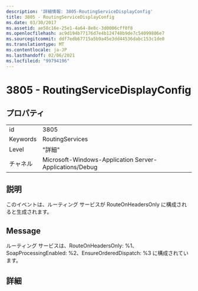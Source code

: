 ```yaml
---
description: '詳細情報: 3805-RoutingServiceDisplayConfig'
title: 3805 - RoutingServiceDisplayConfig
ms.date: 03/30/2017
ms.assetid: ae58c16e-25e1-4a64-8e8c-3d0006cff0f8
ms.openlocfilehash: ac9d194b77176d7e4b124748b9de7c54099806e7
ms.sourcegitcommit: ddf7edb67715a5b9a45e3dd44536dabc153c1de0
ms.translationtype: MT
ms.contentlocale: ja-JP
ms.lasthandoff: 02/06/2021
ms.locfileid: "99794196"
---
```

# <a name="3805---routingservicedisplayconfig"></a>3805 - RoutingServiceDisplayConfig

## <a name="properties"></a>プロパティ  
  
|||  
|-|-|  
|id|3805|  
|Keywords|RoutingServices|  
|Level|"詳細"|  
|チャネル|Microsoft-Windows-Application Server-Applications/Debug|  
  
## <a name="description"></a>説明  

 このイベントは、ルーティング サービスが RouteOnHeadersOnly に構成されると生成されます。  
  
## <a name="message"></a>Message  

 ルーティング サービスは、RouteOnHeadersOnly: %1、SoapProcessingEnabled: %2、EnsureOrderedDispatch: %3 に構成されています。  
  
## <a name="details"></a>詳細
